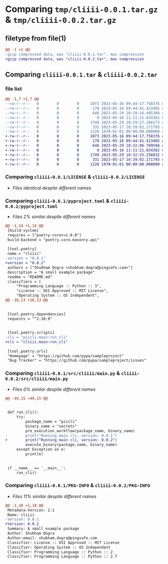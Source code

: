 # Comparing `tmp/cliiii-0.0.1.tar.gz` & `tmp/cliiii-0.0.2.tar.gz`

## filetype from file(1)

```diff
@@ -1 +1 @@
-gzip compressed data, was "cliiii-0.0.1.tar", max compression
+gzip compressed data, was "cliiii-0.0.2.tar", max compression
```

## Comparing `cliiii-0.0.1.tar` & `cliiii-0.0.2.tar`

### file list

```diff
@@ -1,7 +1,7 @@
--rw-r--r--   0        0        0     1073 2023-05-16 09:44:17.758376 cliiii-0.0.1/LICENSE
--rw-r--r--   0        0        0      170 2023-05-16 09:44:41.423465 cliiii-0.0.1/README.md
--rw-r--r--   0        0        0      646 2023-05-29 10:29:16.405304 cliiii-0.0.1/pyproject.toml
--rw-r--r--   0        0        0        0 2023-05-16 11:11:21.834362 cliiii-0.0.1/src/cliiii/__init__.py
--rw-r--r--   0        0        0     1749 2023-05-29 10:29:27.266173 cliiii-0.0.1/src/cliiii/main.py
--rw-r--r--   0        0        0      331 2023-05-17 10:39:02.171793 cliiii-0.0.1/src/cliiii/utils.py
--rw-r--r--   0        0        0     1226 1970-01-01 00:00:00.000000 cliiii-0.0.1/PKG-INFO
+-rw-r--r--   0        0        0     1073 2023-05-16 09:44:17.758376 cliiii-0.0.2/LICENSE
+-rw-r--r--   0        0        0      170 2023-05-16 09:44:41.423465 cliiii-0.0.2/README.md
+-rw-r--r--   0        0        0      646 2023-05-29 10:32:06.789594 cliiii-0.0.2/pyproject.toml
+-rw-r--r--   0        0        0        0 2023-05-16 11:11:21.834362 cliiii-0.0.2/src/cliiii/__init__.py
+-rw-r--r--   0        0        0     1749 2023-05-29 10:32:25.256832 cliiii-0.0.2/src/cliiii/main.py
+-rw-r--r--   0        0        0      331 2023-05-17 10:39:02.171793 cliiii-0.0.2/src/cliiii/utils.py
+-rw-r--r--   0        0        0     1226 1970-01-01 00:00:00.000000 cliiii-0.0.2/PKG-INFO
```

### Comparing `cliiii-0.0.1/LICENSE` & `cliiii-0.0.2/LICENSE`

 * *Files identical despite different names*

### Comparing `cliiii-0.0.1/pyproject.toml` & `cliiii-0.0.2/pyproject.toml`

 * *Files 2% similar despite different names*

```diff
@@ -1,14 +1,14 @@
 [build-system]
 requires = ["poetry-core>=1.0.0"]
 build-backend = "poetry.core.masonry.api"
 
 [tool.poetry]
 name = "cliiii"
-version = "0.0.1"
+version = "0.0.2"
 authors = ["Shubham Dogra <shubham.dogra@pingsafe.com>"]
 description = "A small example package"
 readme = "README.md"
 classifiers = [
     "Programming Language :: Python :: 3",
     "License :: OSI Approved :: MIT License",
     "Operating System :: OS Independent",
@@ -16,13 +16,13 @@
 
 
 [tool.poetry.dependencies]
 requests = "^2.30.0"
 
 
 [tool.poetry.scripts]
-cli = "piicli.main:run_cli"
+cli = "cliiii.main:run_cli"
 
 [tool.poetry.urls]
 "Homepage" = "https://github.com/pypa/sampleproject"
 "Bug Tracker" = "https://github.com/pypa/sampleproject/issues"
```

### Comparing `cliiii-0.0.1/src/cliiii/main.py` & `cliiii-0.0.2/src/cliiii/main.py`

 * *Files 0% similar despite different names*

```diff
@@ -49,15 +49,15 @@
 
 
 def run_cli():
     try:
         package_name = "piicli"
         binary_name = "secrets"
         pre_execution_workflow(package_name, binary_name)
-        print("Running main cli, version: 0.0.1")
+        print("Running main cli, version: 0.0.2")
         execute_binary(package_name, binary_name)
     except Exception as e:
         print(e)
 
 
 if __name__ == '__main__':
     run_cli()
```

### Comparing `cliiii-0.0.1/PKG-INFO` & `cliiii-0.0.2/PKG-INFO`

 * *Files 11% similar despite different names*

```diff
@@ -1,10 +1,10 @@
 Metadata-Version: 2.1
 Name: cliiii
-Version: 0.0.1
+Version: 0.0.2
 Summary: A small example package
 Author: Shubham Dogra
 Author-email: shubham.dogra@pingsafe.com
 Classifier: License :: OSI Approved :: MIT License
 Classifier: Operating System :: OS Independent
 Classifier: Programming Language :: Python :: 2
 Classifier: Programming Language :: Python :: 2.7
```

